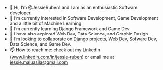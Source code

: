 - 👋 Hi, I’m @JessieRuben1 and I am as an enthusiastic Software developer.
- 👀 I’m currently interested in Software Development, Game Development and a little bit of Machine Learning.
- 🌱 I’m currently learning Django Framework and Game Dev.
- 🔦 I have also explored Web Dev, Data Science, and Graphic Design.
- 💞️ I’m looking to collaborate on Django projects, Web Dev, Sofware Dev, Data Science, and Game Dev.
- 📫 How to reach me: check out my LinkedIn (www.linkedin.com/in/jessie-ruben) or email me at jessie.maluasila@gmail.com

<!---
JessieRuben1/JessieRuben1 is a ✨ special ✨ repository because its `README.md` (this file) appears on your GitHub profile.
You can click the Preview link to take a look at your changes.
--->

